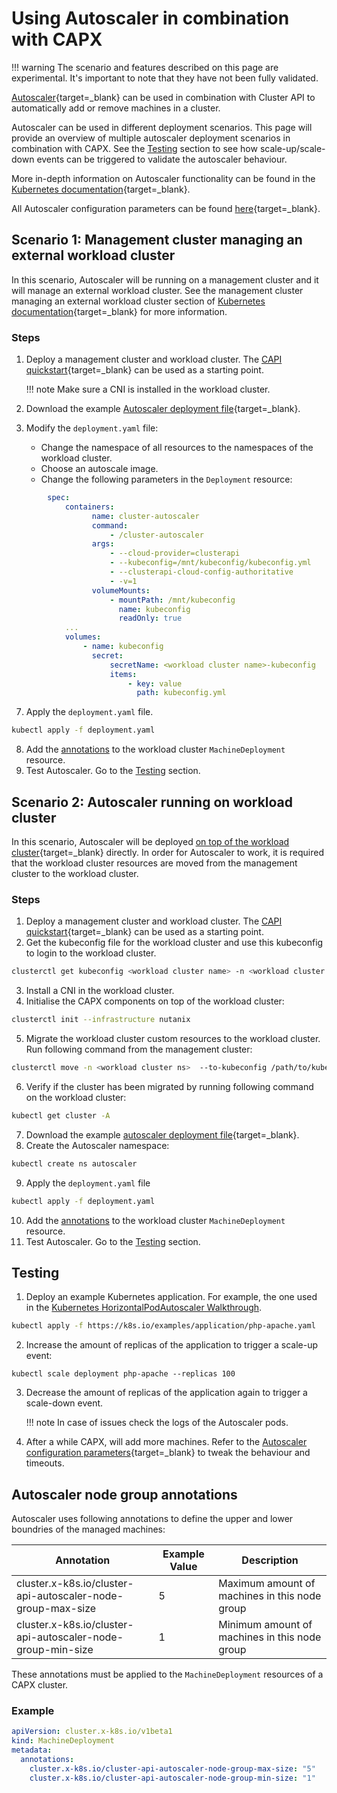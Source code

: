# Using Autoscaler in combination with CAPX

!!! warning
        The scenario and features described on this page are experimental. It's important to note that they have not been fully validated.
        
[Autoscaler](https://github.com/kubernetes/autoscaler/blob/master/cluster-autoscaler/cloudprovider/clusterapi/README.md){target=_blank} can be used in combination with Cluster API to automatically add or remove machines in a cluster. 

Autoscaler can be used in different deployment scenarios. This page will provide an overview of multiple autoscaler deployment scenarios in combination with CAPX.
See the [Testing](#testing) section to see how scale-up/scale-down events can be triggered to validate the autoscaler behaviour.

More in-depth information on Autoscaler functionality can be found in the [Kubernetes documentation](https://github.com/kubernetes/autoscaler/blob/master/cluster-autoscaler/cloudprovider/clusterapi/README.md){target=_blank}.

All Autoscaler configuration parameters can be found [here](https://github.com/kubernetes/autoscaler/blob/master/cluster-autoscaler/FAQ.md#what-are-the-parameters-to-ca){target=_blank}.

## Scenario 1: Management cluster managing an external workload cluster
In this scenario, Autoscaler will be running on a management cluster and it will manage an external workload cluster. See the management cluster managing an external workload cluster section of [Kubernetes documentation](https://github.com/kubernetes/autoscaler/blob/master/cluster-autoscaler/cloudprovider/clusterapi/README.md#autoscaler-running-in-management-cluster-using-service-account-credentials-with-separate-workload-cluster){target=_blank} for more information.

### Steps
1. Deploy a management cluster and workload cluster. The [CAPI quickstart](https://cluster-api.sigs.k8s.io/user/quick-start.html){target=_blank} can be used as a starting point.

    !!! note
            Make sure a CNI is installed in the workload cluster.

4. Download the example [Autoscaler deployment file](https://github.com/kubernetes/autoscaler/blob/master/cluster-autoscaler/cloudprovider/clusterapi/examples/deployment.yaml){target=_blank}.
5. Modify the `deployment.yaml` file:
    - Change the namespace of all resources to the namespaces of the workload cluster.
    - Choose an autoscale image.
    - Change the following parameters in the `Deployment` resource:
```YAML
        spec:
            containers:
                  name: cluster-autoscaler
                  command:
                      - /cluster-autoscaler
                  args:
                      - --cloud-provider=clusterapi
                      - --kubeconfig=/mnt/kubeconfig/kubeconfig.yml
                      - --clusterapi-cloud-config-authoritative
                      - -v=1
                  volumeMounts:
                      - mountPath: /mnt/kubeconfig
                        name: kubeconfig
                        readOnly: true
            ...
            volumes:
                - name: kubeconfig
                  secret:
                      secretName: <workload cluster name>-kubeconfig
                      items:
                          - key: value
                            path: kubeconfig.yml
```
7. Apply the `deployment.yaml` file.
```bash
kubectl apply -f deployment.yaml
```
8. Add the [annotations](#autoscaler-node-group-annotations) to the workload cluster `MachineDeployment` resource.
9. Test Autoscaler. Go to the [Testing](#testing) section.

## Scenario 2: Autoscaler running on workload cluster
In this scenario, Autoscaler will be deployed [on top of the workload cluster](https://github.com/kubernetes/autoscaler/blob/master/cluster-autoscaler/cloudprovider/clusterapi/README.md#autoscaler-running-in-a-joined-cluster-using-service-account-credentials){target=_blank} directly. In order for Autoscaler to work, it is required that the workload cluster resources are moved from the management cluster to the workload cluster.

### Steps
1. Deploy a management cluster and workload cluster. The [CAPI quickstart](https://cluster-api.sigs.k8s.io/user/quick-start.html){target=_blank} can be used as a starting point.
2. Get the kubeconfig file for the workload cluster and use this kubeconfig to login to the workload cluster. 
```bash
clusterctl get kubeconfig <workload cluster name> -n <workload cluster namespace > /path/to/kubeconfig
```
3. Install a CNI in the workload cluster.
4. Initialise the CAPX components on top of the workload cluster:
```bash
clusterctl init --infrastructure nutanix
```
5. Migrate the workload cluster custom resources to the workload cluster. Run following command from the management cluster:
```bash
clusterctl move -n <workload cluster ns>  --to-kubeconfig /path/to/kubeconfig
```
6. Verify if the cluster has been migrated by running following command on the workload cluster:
```bash
kubectl get cluster -A 
```
7. Download the example [autoscaler deployment file](https://github.com/kubernetes/autoscaler/blob/master/cluster-autoscaler/cloudprovider/clusterapi/examples/deployment.yaml){target=_blank}.
8. Create the Autoscaler namespace:
```bash
kubectl create ns autoscaler
```
9. Apply the `deployment.yaml` file
```bash
kubectl apply -f deployment.yaml
```
10. Add the [annotations](#autoscaler-node-group-annotations) to the workload cluster `MachineDeployment` resource.
11. Test Autoscaler. Go to the [Testing](#testing) section.

## Testing

1. Deploy an example Kubernetes application. For example, the one used in the [Kubernetes HorizontalPodAutoscaler Walkthrough](https://kubernetes.io/docs/tasks/run-application/horizontal-pod-autoscale-walkthrough/).
```bash
kubectl apply -f https://k8s.io/examples/application/php-apache.yaml 
```
2. Increase the amount of replicas of the application to trigger a scale-up event:
```
kubectl scale deployment php-apache --replicas 100
```
3. Decrease the amount of replicas of the application again to trigger a scale-down event.

    !!! note
        In case of issues check the logs of the Autoscaler pods.

4. After a while CAPX, will add more machines. Refer to the [Autoscaler configuration parameters](https://github.com/kubernetes/autoscaler/blob/master/cluster-autoscaler/FAQ.md#what-are-the-parameters-to-ca){target=_blank} to tweak the behaviour and timeouts.

## Autoscaler node group annotations
Autoscaler uses following annotations to define the upper and lower boundries of the managed machines:

| Annotation                                                  | Example Value | Description                                   |
|-------------------------------------------------------------|---------------|-----------------------------------------------|
| cluster.x-k8s.io/cluster-api-autoscaler-node-group-max-size | 5             | Maximum amount of machines in this node group |
| cluster.x-k8s.io/cluster-api-autoscaler-node-group-min-size | 1             | Minimum amount of machines in this node group |

These annotations must be applied to the `MachineDeployment` resources of a CAPX cluster. 

### Example
```YAML
apiVersion: cluster.x-k8s.io/v1beta1
kind: MachineDeployment
metadata:
  annotations:
    cluster.x-k8s.io/cluster-api-autoscaler-node-group-max-size: "5"
    cluster.x-k8s.io/cluster-api-autoscaler-node-group-min-size: "1"
```